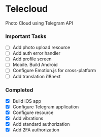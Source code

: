 # Telecloud
Photo Cloud using Telegram API

### Important Tasks

- [ ] Add photo upload resource
- [ ] Add auth error handler
- [ ] Add profile screen
- [ ] Mobile. Build Android
- [ ] Configure Emotion.js for cross-platform
- [ ] Add translation i18next

### Completed

- [x] Build iOS app
- [x] Configure Telegram application
- [x] Configure resource
- [x] Add vibrations
- [x] Add standard authorization
- [x] Add 2FA authorization
